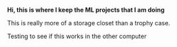**Hi, this is where I keep the ML projects that I am doing**

This is really more of a storage closet than a trophy case.

Testing to see if this works in the other computer
